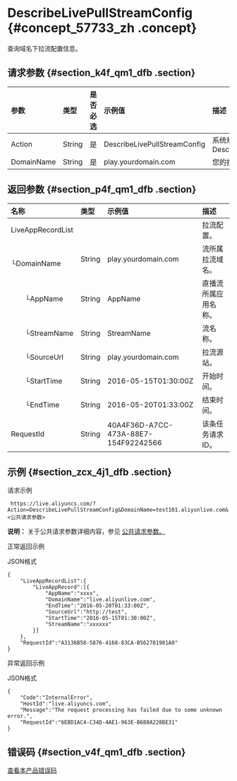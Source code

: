 # DescribeLivePullStreamConfig {#concept_57733_zh .concept}

查询域名下拉流配置信息。

## 请求参数 {#section_k4f_qm1_dfb .section}

|参数|类型|是否必选|示例值|描述|
|:-|:-|:---|:--|:-|
|Action|String|是|DescribeLivePullStreamConfig|系统规定参数。取值：DescribeLivePullStreamConfig|
|DomainName|String|是|play.yourdomain.com|您的拉流域名。|

## 返回参数 {#section_p4f_qm1_dfb .section}

|名称|类型|示例值|描述|
|:-|:-|:--|:-|
|LiveAppRecordList| | |拉流配置。|
|  └DomainName|String|play.yourdomain.com|流所属拉流域名。|
|  └AppName|String|AppName|直播流所属应用名称。|
|  └StreamName|String|StreamName|流名称。|
|  └SourceUrl|String|play.yourdomain.com|拉流源站。|
|  └StartTime|String|2016-05-15T01:30:00Z|开始时间。|
|  └EndTime|String|2016-05-20T01:33:00Z|结束时间。|
|RequestId|String|40A4F36D-A7CC-473A-88E7-154F92242566|该条任务请求ID。|

## 示例 {#section_zcx_4j1_dfb .section}

请求示例

```
 https://live.aliyuncs.com/?Action=DescribeLivePullStreamConfig&DomainName=test101.aliyunlive.com&<公共请求参数>
```

**说明：** 关于公共请求参数详细内容，参见 [公共请求参数。](cn.zh-CN/API参考/调用方式/公共参数.md#)

正常返回示例

JSON格式

```
{
    "LiveAppRecordList":{
        "LiveAppRecord":[{
            "AppName":"xxxx",
            "DomainName":"live.aliyunlive.com",
            "EndTime":"2016-05-20T01:33:00Z",
            "SourceUrl":"http://test",
            "StartTime":"2016-05-15T01:30:00Z",
            "StreamName":"xxxxxx"
        }]
    },
    "RequestId":"A3136B58-5876-4168-83CA-B562781981A0"
}
```

异常返回示例

JSON格式

```
{
    "Code":"InternalError",
    "HostId":"live.aliyuncs.com",
    "Message":"The request processing has failed due to some unknown error.",
    "RequestId":"6EBD1AC4-C34D-4AE1-963E-B688A228BE31"
}
```

## 错误码 {#section_v4f_qm1_dfb .section}

[查看本产品错误码](https://error-center.aliyun.com/status/product/live)

